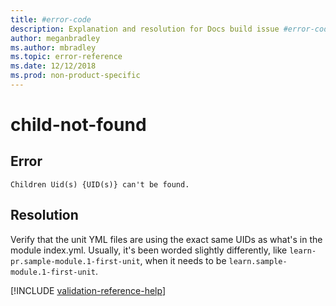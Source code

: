 ```yaml
---
title: #error-code
description: Explanation and resolution for Docs build issue #error-code
author: meganbradley
ms.author: mbradley
ms.topic: error-reference
ms.date: 12/12/2018
ms.prod: non-product-specific
---
```

# child-not-found
<!-- error code tentatively drafted based on Yun's doc - may need to change doc and file name later! -->

## Error

`Children Uid(s) {UID(s)} can't be found.`

## Resolution

Verify that the unit YML files are using the exact same UIDs as what's in the module index.yml. Usually, it's been worded slightly differently, like `learn-pr.sample-module.1-first-unit`, when it needs to be `learn.sample-module.1-first-unit`.

<!--make sure to add this file to your includes folder and verify the path-->
[!INCLUDE [validation-reference-help](../includes/validation-reference-help.md)]
